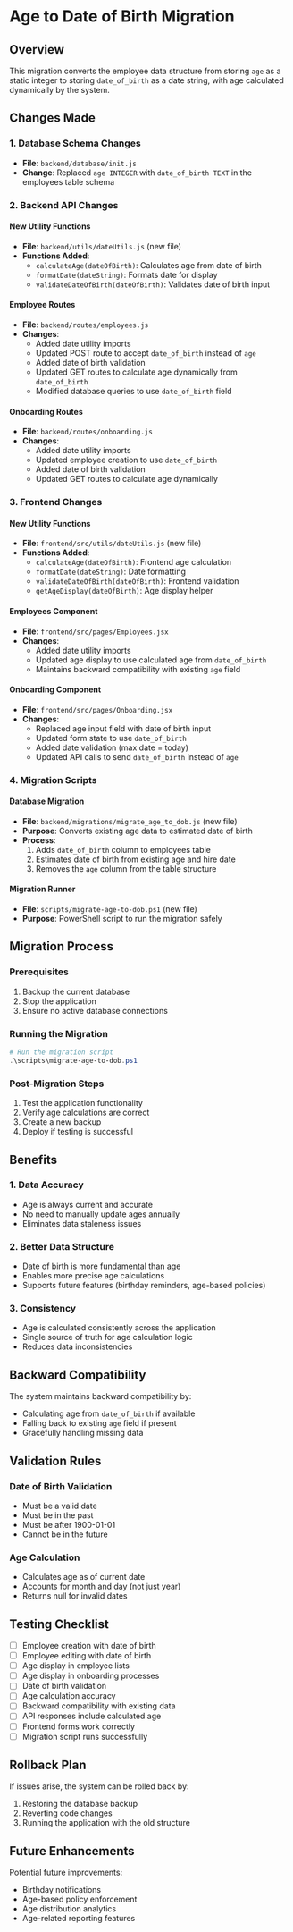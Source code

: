 # Age to Date of Birth Migration

## Overview
This migration converts the employee data structure from storing `age` as a static integer to storing `date_of_birth` as a date string, with age calculated dynamically by the system.

## Changes Made

### 1. Database Schema Changes
- **File**: `backend/database/init.js`
- **Change**: Replaced `age INTEGER` with `date_of_birth TEXT` in the employees table schema

### 2. Backend API Changes

#### New Utility Functions
- **File**: `backend/utils/dateUtils.js` (new file)
- **Functions Added**:
  - `calculateAge(dateOfBirth)`: Calculates age from date of birth
  - `formatDate(dateString)`: Formats date for display
  - `validateDateOfBirth(dateOfBirth)`: Validates date of birth input

#### Employee Routes
- **File**: `backend/routes/employees.js`
- **Changes**:
  - Added date utility imports
  - Updated POST route to accept `date_of_birth` instead of `age`
  - Added date of birth validation
  - Updated GET routes to calculate age dynamically from `date_of_birth`
  - Modified database queries to use `date_of_birth` field

#### Onboarding Routes
- **File**: `backend/routes/onboarding.js`
- **Changes**:
  - Added date utility imports
  - Updated employee creation to use `date_of_birth`
  - Added date of birth validation
  - Updated GET routes to calculate age dynamically

### 3. Frontend Changes

#### New Utility Functions
- **File**: `frontend/src/utils/dateUtils.js` (new file)
- **Functions Added**:
  - `calculateAge(dateOfBirth)`: Frontend age calculation
  - `formatDate(dateString)`: Date formatting
  - `validateDateOfBirth(dateOfBirth)`: Frontend validation
  - `getAgeDisplay(dateOfBirth)`: Age display helper

#### Employees Component
- **File**: `frontend/src/pages/Employees.jsx`
- **Changes**:
  - Added date utility imports
  - Updated age display to use calculated age from `date_of_birth`
  - Maintains backward compatibility with existing `age` field

#### Onboarding Component
- **File**: `frontend/src/pages/Onboarding.jsx`
- **Changes**:
  - Replaced age input field with date of birth input
  - Updated form state to use `date_of_birth`
  - Added date validation (max date = today)
  - Updated API calls to send `date_of_birth` instead of `age`

### 4. Migration Scripts

#### Database Migration
- **File**: `backend/migrations/migrate_age_to_dob.js` (new file)
- **Purpose**: Converts existing age data to estimated date of birth
- **Process**:
  1. Adds `date_of_birth` column to employees table
  2. Estimates date of birth from existing age and hire date
  3. Removes the `age` column from the table structure

#### Migration Runner
- **File**: `scripts/migrate-age-to-dob.ps1` (new file)
- **Purpose**: PowerShell script to run the migration safely

## Migration Process

### Prerequisites
1. Backup the current database
2. Stop the application
3. Ensure no active database connections

### Running the Migration
```powershell
# Run the migration script
.\scripts\migrate-age-to-dob.ps1
```

### Post-Migration Steps
1. Test the application functionality
2. Verify age calculations are correct
3. Create a new backup
4. Deploy if testing is successful

## Benefits

### 1. Data Accuracy
- Age is always current and accurate
- No need to manually update ages annually
- Eliminates data staleness issues

### 2. Better Data Structure
- Date of birth is more fundamental than age
- Enables more precise age calculations
- Supports future features (birthday reminders, age-based policies)

### 3. Consistency
- Age is calculated consistently across the application
- Single source of truth for age calculation logic
- Reduces data inconsistencies

## Backward Compatibility

The system maintains backward compatibility by:
- Calculating age from `date_of_birth` if available
- Falling back to existing `age` field if present
- Gracefully handling missing data

## Validation Rules

### Date of Birth Validation
- Must be a valid date
- Must be in the past
- Must be after 1900-01-01
- Cannot be in the future

### Age Calculation
- Calculates age as of current date
- Accounts for month and day (not just year)
- Returns null for invalid dates

## Testing Checklist

- [ ] Employee creation with date of birth
- [ ] Employee editing with date of birth
- [ ] Age display in employee lists
- [ ] Age display in onboarding processes
- [ ] Date of birth validation
- [ ] Age calculation accuracy
- [ ] Backward compatibility with existing data
- [ ] API responses include calculated age
- [ ] Frontend forms work correctly
- [ ] Migration script runs successfully

## Rollback Plan

If issues arise, the system can be rolled back by:
1. Restoring the database backup
2. Reverting code changes
3. Running the application with the old structure

## Future Enhancements

Potential future improvements:
- Birthday notifications
- Age-based policy enforcement
- Age distribution analytics
- Age-related reporting features 